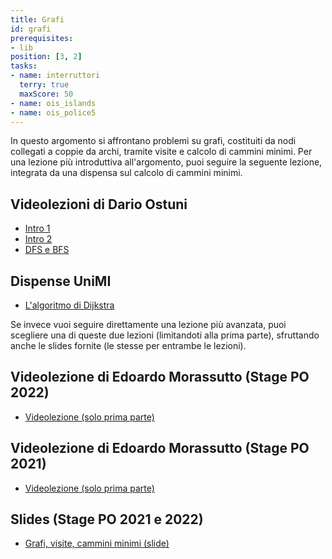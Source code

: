 ```yaml
---
title: Grafi
id: grafi
prerequisites:
- lib
position: [3, 2]
tasks:
- name: interruttori
  terry: true
  maxScore: 50
- name: ois_islands
- name: ois_police5
---
```

In questo argomento si affrontano problemi su grafi, costituiti da nodi collegati a coppie da archi, tramite visite e calcolo di cammini minimi. Per una lezione più introduttiva all'argomento, puoi seguire la seguente lezione, integrata da una dispensa sul calcolo di cammini minimi.

## Videolezioni di Dario Ostuni
- [Intro 1](https://youtu.be/mIxwWL3oQV8)
- [Intro 2](https://youtu.be/_adGyh_FfFI)
- [DFS e BFS](https://youtu.be/c3Xb9CztqYE)

## Dispense UniMI

- [L'algoritmo di Dijkstra](https://wiki.olinfo.it/extra/unimi/dijkstra.pdf)

Se invece vuoi seguire direttamente una lezione più avanzata, puoi scegliere una di queste due lezioni (limitandoti alla prima parte), sfruttando anche le slides fornite (le stesse per entrambe le lezioni).

## Videolezione di Edoardo Morassutto (Stage PO 2022)

- [Videolezione (solo prima parte)](https://youtu.be/j3JTW445TOw)

## Videolezione di Edoardo Morassutto (Stage PO 2021)

- [Videolezione (solo prima parte)](https://youtu.be/LsbScEjDibA)

## Slides (Stage PO 2021 e 2022)

- [Grafi, visite, cammini minimi (slide)](https://wiki.olinfo.it/2022/grafi_visite_cammini.pdf)
